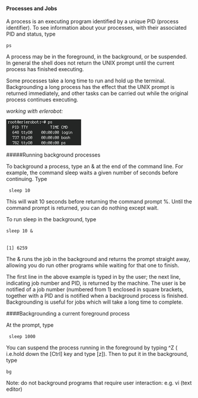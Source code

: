 
#### Processes and Jobs

A process is an executing program identified by a unique PID (process identifier). To see information about your processes, with their associated PID and status, type

```
ps
```


A process may be in the foreground, in the background, or be suspended. In general the shell does not return the UNIX prompt until the current process has finished executing.

Some processes take a long time to run and hold up the terminal. Backgrounding a long process has the effect that the UNIX prompt is returned immediately, and other tasks can be carried out while the original process continues executing.


*working with erlerobot:*

![process](img5/11_Fotor.jpg)


#####Running background processes

To background a process, type an & at the end of the command line. For example, the command sleep waits a given number of seconds before continuing. Type

```
 sleep 10
 ```

This will wait 10 seconds before returning the command prompt %. Until the command prompt is returned, you can do nothing except wait.

To run sleep in the background, type

```
sleep 10 &
```
```

[1] 6259
```

The & runs the job in the background and returns the prompt straight away, allowing you do run other programs while waiting for that one to finish.

The first line in the above example is typed in by the user; the next line, indicating job number and PID, is returned by the machine. The user is be notified of a job number (numbered from 1) enclosed in square brackets, together with a PID and is notified when a background process is finished. Backgrounding is useful for jobs which will take a long time to complete.

####Backgrounding a current foreground process

At the prompt, type

```
 sleep 1000
 ```

You can suspend the process running in the foreground by typing ^Z ( i.e.hold down the [Ctrl] key and type [z]). Then to put it in the background, type

```
bg
```

Note: do not background programs that require user interaction: e.g. vi (text editor)
